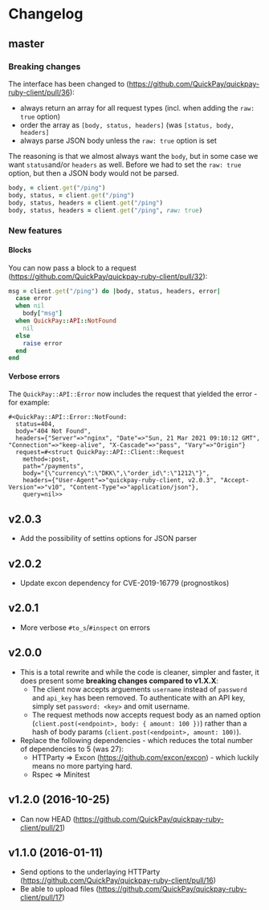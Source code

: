 # Changelog

## master

### Breaking changes

The interface has been changed to (https://github.com/QuickPay/quickpay-ruby-client/pull/36):

- always return an array for all request types (incl. when adding the `raw: true` option)
- order the array as `[body, status, headers]` (was `[status, body, headers]`
- always parse JSON body unless the `raw: true` option is set

The reasoning is that we almost always want the `body`, but in some case we want `status`and/or `headers` as well. Before we had to set the `raw: true` option, but then a JSON body would not be parsed.

```ruby
body, = client.get("/ping")
body, status, = client.get("/ping")
body, status, headers = client.get("/ping")
body, status, headers = client.get("/ping", raw: true)
```

### New features

#### Blocks

You can now pass a block to a request (https://github.com/QuickPay/quickpay-ruby-client/pull/32):

```ruby
msg = client.get("/ping") do |body, status, headers, error|
  case error
  when nil
    body["msg"]
  when QuickPay::API::NotFound
    nil
  else
    raise error
  end
end
```

#### Verbose errors

The `QuickPay::API::Error` now includes the request that yielded the error - for example:

```
#<QuickPay::API::Error::NotFound:
  status=404,
  body="404 Not Found",
  headers={"Server"=>"nginx", "Date"=>"Sun, 21 Mar 2021 09:10:12 GMT", "Connection"=>"keep-alive", "X-Cascade"=>"pass", "Vary"=>"Origin"}
  request=#<struct QuickPay::API::Client::Request
    method=:post,
    path="/payments",
    body="{\"currency\":\"DKK\",\"order_id\":\"1212\"}",
    headers={"User-Agent"=>"quickpay-ruby-client, v2.0.3", "Accept-Version"=>"v10", "Content-Type"=>"application/json"},
    query=nil>>
```

## v2.0.3

* Add the possibility of settins options for JSON parser

## v2.0.2

* Update excon dependency for CVE-2019-16779 (prognostikos)

## v2.0.1

* More verbose `#to_s`/`#inspect` on errors

## v2.0.0

* This is a total rewrite and while the code is cleaner, simpler and faster, it does present some **breaking changes compared to v1.X.X**:
    * The client now accepts arguements `username` instead of `password` and `api_key` has been removed. To authenticate with an API key, simply set `password: <key>` and omit username.
    * The request methods now accepts request body as an named option (`client.post(<endpoint>, body: { amount: 100 })`) rather than a hash of body params (`client.post(<endpoint>, amount: 100)`).
* Replace the following dependencies - which reduces the total number of dependencies to 5 (was 27):
    * HTTParty => Excon (https://github.com/excon/excon) - which luckily means no more partying hard.
    * Rspec => Minitest

## v1.2.0 (2016-10-25)

* Can now HEAD (https://github.com/QuickPay/quickpay-ruby-client/pull/21)

## v1.1.0 (2016-01-11)

* Send options to the underlaying HTTParty (https://github.com/QuickPay/quickpay-ruby-client/pull/16)
* Be able to upload files (https://github.com/QuickPay/quickpay-ruby-client/pull/17<Paste>)

